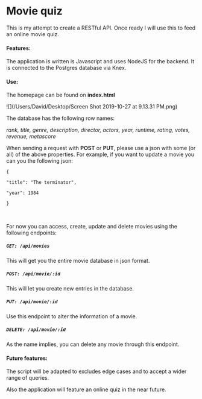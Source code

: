 # Movie quiz

This is my attempt to create a RESTful API. Once ready I will use this to feed an online movie quiz.

#### Features:

The application is written is Javascript and uses NodeJS for the backend. It is connected to the Postgres database via Knex. 

#### Use:

The homepage can be found on **index.html**

![](/Users/David/Desktop/Screen Shot 2019-10-27 at 9.13.31 PM.png)



The database has the following row names:

*rank, title, genre, description, director, actors, year, runtime, rating, votes, revenue, metascore*

When sending a request with **POST** or **PUT**, please use a json with some (or all) of the above properties. For example, if you want to update a movie you can you the following json:



```
{

"title": "The terminator",

"year": 1984

}
```

​       

For now you can access, create, update and delete movies using the following endpoints:

##### `GET: /api/movies`

This will get you the entire movie database in json format.

##### `POST: /api/movie/:id`

This will let you create new entries in the database.

##### `PUT: /api/movie/:id`

Use this endpoint to alter the information of a movie.

##### `DELETE: /api/movie/:id`

As the name implies, you can delete any movie through this endpoint.



#### Future features:

The script will be adapted to excludes edge cases and to accept a wider range of queries.

Also the application will feature an online quiz in the near future.
